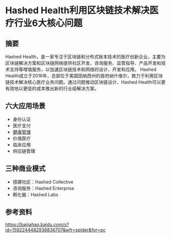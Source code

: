 # Hashed Health利用区块链技术解决医疗行业6大核心问题
## 摘要
Hashed Health，是一家专注于区块链和分布式账本技术的医疗创新企业，主要为区块链解决方案和区块链网络提供社区开发、咨询服务、监管指导、产品开发和技术支持等增值服务，以加速区块链技术和网络的设计、开发和应用。
Hashed Health成立于2016年，总部位于美国田纳西州的首府纳什维尔，致力于利用区块链技术解决核心医疗业务问题。通过问题推动区块链设计，Hashed Health可以更有效地以更低的成本推出新的行业级解决方案。

## 六大应用场景
- 身份认证
- 医疗支付
- [健康管理](./行业-医疗领域/阿里健康区块链.md)
- 价值医疗
- 临床应用
- 供应链管理

## 三种商业模式
- 搭建社区：Hashed Collective
- 咨询服务：Hashed Enterprise
- 孵化器：Hashed Labs

## 参考资料
https://baijiahao.baidu.com/s?id=1592244482936836707&wfr=spider&for=pc

